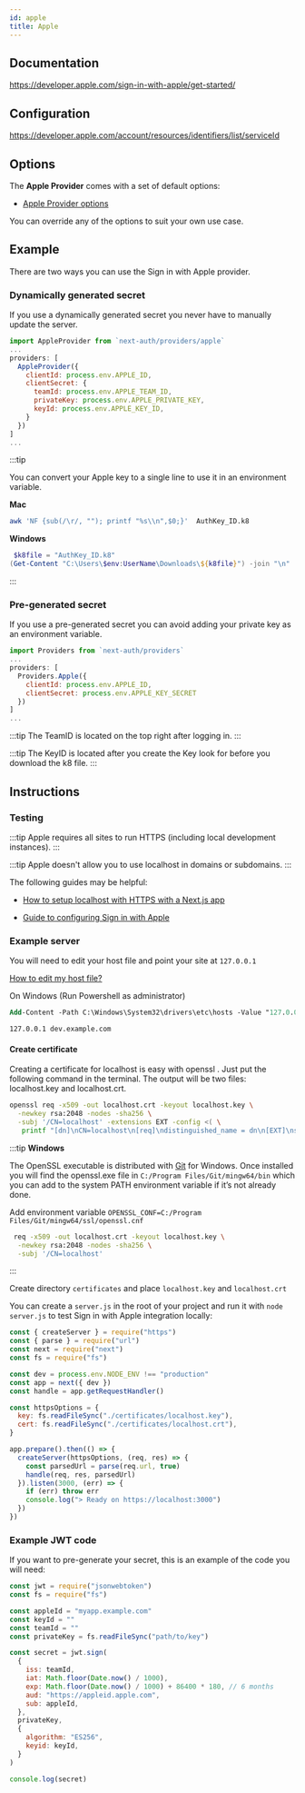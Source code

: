 ```yaml
---
id: apple
title: Apple
---
```


## Documentation

https://developer.apple.com/sign-in-with-apple/get-started/

## Configuration

https://developer.apple.com/account/resources/identifiers/list/serviceId

## Options

The **Apple Provider** comes with a set of default options:

- [Apple Provider options](https://github.com/nextauthjs/next-auth/blob/main/src/providers/apple.js)

You can override any of the options to suit your own use case.

## Example

There are two ways you can use the Sign in with Apple provider.

### Dynamically generated secret

If you use a dynamically generated secret you never have to manually update the server.

```js
import AppleProvider from `next-auth/providers/apple`
...
providers: [
  AppleProvider({
    clientId: process.env.APPLE_ID,
    clientSecret: {
      teamId: process.env.APPLE_TEAM_ID,
      privateKey: process.env.APPLE_PRIVATE_KEY,
      keyId: process.env.APPLE_KEY_ID,
    }
  })
]
...
```

:::tip

You can convert your Apple key to a single line to use it in an environment variable.

**Mac**

```bash
awk 'NF {sub(/\r/, ""); printf "%s\\n",$0;}'  AuthKey_ID.k8
```

**Windows**

```powershell
 $k8file = "AuthKey_ID.k8"
(Get-Content "C:\Users\$env:UserName\Downloads\${k8file}") -join "\n"
```

:::

### Pre-generated secret

If you use a pre-generated secret you can avoid adding your private key as an environment variable.

```js
import Providers from `next-auth/providers`
...
providers: [
  Providers.Apple({
    clientId: process.env.APPLE_ID,
    clientSecret: process.env.APPLE_KEY_SECRET
  })
]
...
```

:::tip
The TeamID is located on the top right after logging in.
:::

:::tip
The KeyID is located after you create the Key look for before you download the k8 file.
:::

## Instructions

### Testing

:::tip
Apple requires all sites to run HTTPS (including local development instances).
:::

:::tip
Apple doesn't allow you to use localhost in domains or subdomains.
:::

The following guides may be helpful:

- [How to setup localhost with HTTPS with a Next.js app](https://medium.com/@anMagpie/secure-your-local-development-server-with-https-next-js-81ac6b8b3d68)

- [Guide to configuring Sign in with Apple](https://developer.okta.com/blog/2019/06/04/what-the-heck-is-sign-in-with-apple)

### Example server

You will need to edit your host file and point your site at `127.0.0.1`

[How to edit my host file?](https://phoenixnap.com/kb/how-to-edit-hosts-file-in-windows-mac-or-linux)

On Windows (Run Powershell as administrator)

```ps
Add-Content -Path C:\Windows\System32\drivers\etc\hosts -Value "127.0.0.1`tdev.example.com" -Force
```

```
127.0.0.1 dev.example.com
```

#### Create certificate

Creating a certificate for localhost is easy with openssl . Just put the following command in the terminal. The output will be two files: localhost.key and localhost.crt.

```bash
openssl req -x509 -out localhost.crt -keyout localhost.key \
  -newkey rsa:2048 -nodes -sha256 \
  -subj '/CN=localhost' -extensions EXT -config <( \
   printf "[dn]\nCN=localhost\n[req]\ndistinguished_name = dn\n[EXT]\nsubjectAltName=DNS:localhost\nkeyUsage=digitalSignature\nextendedKeyUsage=serverAuth")
```

:::tip
**Windows**

The OpenSSL executable is distributed with [Git](https://git-scm.com/download/win]9) for Windows.
Once installed you will find the openssl.exe file in `C:/Program Files/Git/mingw64/bin` which you can add to the system PATH environment variable if it’s not already done.

Add environment variable `OPENSSL_CONF=C:/Program Files/Git/mingw64/ssl/openssl.cnf`

```bash
 req -x509 -out localhost.crt -keyout localhost.key \
  -newkey rsa:2048 -nodes -sha256 \
  -subj '/CN=localhost'
```

:::

Create directory `certificates` and place `localhost.key` and `localhost.crt`

You can create a `server.js` in the root of your project and run it with `node server.js` to test Sign in with Apple integration locally:

```js
const { createServer } = require("https")
const { parse } = require("url")
const next = require("next")
const fs = require("fs")

const dev = process.env.NODE_ENV !== "production"
const app = next({ dev })
const handle = app.getRequestHandler()

const httpsOptions = {
  key: fs.readFileSync("./certificates/localhost.key"),
  cert: fs.readFileSync("./certificates/localhost.crt"),
}

app.prepare().then(() => {
  createServer(httpsOptions, (req, res) => {
    const parsedUrl = parse(req.url, true)
    handle(req, res, parsedUrl)
  }).listen(3000, (err) => {
    if (err) throw err
    console.log("> Ready on https://localhost:3000")
  })
})
```

### Example JWT code

If you want to pre-generate your secret, this is an example of the code you will need:

```js
const jwt = require("jsonwebtoken")
const fs = require("fs")

const appleId = "myapp.example.com"
const keyId = ""
const teamId = ""
const privateKey = fs.readFileSync("path/to/key")

const secret = jwt.sign(
  {
    iss: teamId,
    iat: Math.floor(Date.now() / 1000),
    exp: Math.floor(Date.now() / 1000) + 86400 * 180, // 6 months
    aud: "https://appleid.apple.com",
    sub: appleId,
  },
  privateKey,
  {
    algorithm: "ES256",
    keyid: keyId,
  }
)

console.log(secret)
```
